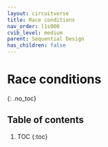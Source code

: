 ```yaml
---
layout: circuitverse
title: Race conditions
nav_order: l1s000
cvib_level: medium
parent: Sequential Design
has_children: false
---
```


# Race conditions
{: .no_toc}

## Table of contents

1. TOC
{:toc}
